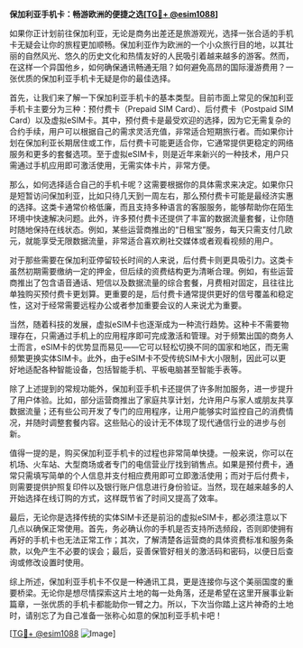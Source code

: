 **保加利亚手机卡：畅游欧洲的便捷之选[[TG💪+ @esim1088](https://t.me/s/esim1088)]**

如果你正计划前往保加利亚，无论是商务出差还是旅游观光，选择一张合适的手机卡无疑会让你的旅程更加顺畅。保加利亚作为欧洲的一个小众旅行目的地，以其壮丽的自然风光、悠久的历史文化和热情友好的人民吸引着越来越多的游客。然而，在这样一个异国他乡，如何确保通讯畅通无阻？如何避免高昂的国际漫游费用？一张优质的保加利亚手机卡无疑是你的最佳选择。

首先，让我们来了解一下保加利亚手机卡的基本类型。目前市面上常见的保加利亚手机卡主要分为三种：预付费卡（Prepaid SIM Card）、后付费卡（Postpaid SIM Card）以及虚拟eSIM卡。其中，预付费卡是最受欢迎的选择，因为它无需复杂的合约手续，用户可以根据自己的需求灵活充值，非常适合短期旅行者。而如果你计划在保加利亚长期居住或工作，后付费卡可能更适合你，它通常提供更稳定的网络服务和更多的套餐选项。至于虚拟eSIM卡，则是近年来新兴的一种技术，用户只需通过手机应用即可激活使用，无需实体卡片，非常方便。

那么，如何选择适合自己的手机卡呢？这需要根据你的具体需求来决定。如果你只是短暂访问保加利亚，比如只待几天到一周左右，那么预付费卡可能是最经济实惠的选择。这类卡通常价格低廉，而且支持多种语言的客服服务，能够帮助你在陌生环境中快速解决问题。此外，许多预付费卡还提供了丰富的数据流量套餐，让你随时随地保持在线状态。例如，某些运营商推出的“日租宝”服务，每天只需支付几欧元，就能享受无限数据流量，非常适合喜欢刷社交媒体或者观看视频的用户。

对于那些需要在保加利亚停留较长时间的人来说，后付费卡则更具吸引力。这类卡虽然初期需要缴纳一定的押金，但后续的资费结构更为清晰合理。例如，有些运营商推出了包含语音通话、短信以及数据流量的综合套餐，月费相对固定，且往往比单独购买预付费卡更划算。更重要的是，后付费卡通常提供更好的信号覆盖和稳定性，这对于经常需要远程办公或者参加重要会议的人来说尤为重要。

当然，随着科技的发展，虚拟eSIM卡也逐渐成为一种流行趋势。这种卡不需要物理存在，只需通过手机上的应用程序即可完成激活和管理。对于频繁出国的商务人士而言，eSIM卡的优势显而易见——它可以轻松切换不同的国家和地区，而无需频繁更换实体SIM卡。此外，由于eSIM卡不受传统SIM卡大小限制，因此可以更好地适配各种智能设备，包括智能手机、平板电脑甚至智能手表等。

除了上述提到的常规功能外，保加利亚手机卡还提供了许多附加服务，进一步提升了用户体验。比如，部分运营商推出了家庭共享计划，允许用户与家人或朋友共享数据流量；还有些公司开发了专门的应用程序，让用户能够实时监控自己的消费情况，并随时调整套餐内容。这些贴心的设计无不体现了现代通信行业的进步与创新。

值得一提的是，购买保加利亚手机卡的过程也非常简单快捷。一般来说，你可以在机场、火车站、大型商场或者专门的电信营业厅找到销售点。如果是预付费卡，通常只需填写简单的个人信息并支付相应费用即可立即激活使用；而对于后付费卡，则需要提供护照复印件以及银行账户信息进行身份验证。当然，现在越来越多的人开始选择在线订购的方式，这样既节省了时间又提高了效率。

最后，无论你是选择传统的实体SIM卡还是前沿的虚拟eSIM卡，都必须注意以下几点以确保正常使用。首先，务必确认你的手机是否支持所选频段，否则即使拥有再好的手机卡也无法正常工作；其次，了解清楚各运营商的具体资费标准和服务条款，以免产生不必要的误会；最后，妥善保管好相关的激活码和密码，以便日后查询或修改设置时使用。

综上所述，保加利亚手机卡不仅是一种通讯工具，更是连接你与这个美丽国度的重要桥梁。无论你是想尽情探索这片土地的每一处角落，还是希望在这里开展事业新篇章，一张优质的手机卡都能助你一臂之力。所以，下次当你踏上这片神奇的土地时，请别忘了为自己准备一张称心如意的保加利亚手机卡吧！

[[TG💪+ @esim1088](https://t.me/s/esim1088) ![Image](https://i.postimg.cc/4NQfJmqS/Snipaste-2025-05-13-00-14-12.png)]